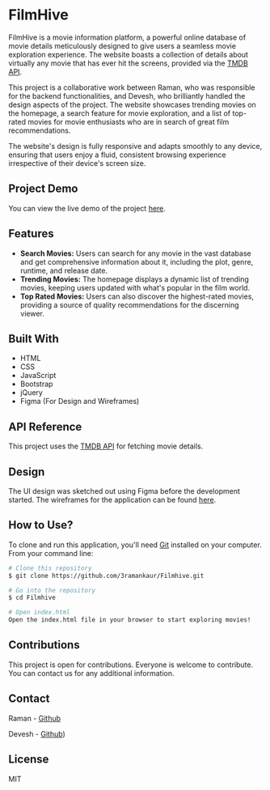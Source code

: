 # FilmHive

FilmHive is a movie information platform, a powerful online database of movie details meticulously designed to give users a seamless movie exploration experience. The website boasts a collection of details about virtually any movie that has ever hit the screens, provided via the [TMDB API](https://developer.themoviedb.org/docs).

This project is a collaborative work between Raman, who was responsible for the backend functionalities, and Devesh, who brilliantly handled the design aspects of the project. The website showcases trending movies on the homepage, a search feature for movie exploration, and a list of top-rated movies for movie enthusiasts who are in search of great film recommendations.

The website's design is fully responsive and adapts smoothly to any device, ensuring that users enjoy a fluid, consistent browsing experience irrespective of their device's screen size.

## Project Demo
You can view the live demo of the project [here](https://3ramankaur.github.io/Filmhive/).

## Features
- **Search Movies:** Users can search for any movie in the vast database and get comprehensive information about it, including the plot, genre, runtime, and release date.
- **Trending Movies:** The homepage displays a dynamic list of trending movies, keeping users updated with what's popular in the film world.
- **Top Rated Movies:** Users can also discover the highest-rated movies, providing a source of quality recommendations for the discerning viewer.

## Built With
- HTML
- CSS
- JavaScript
- Bootstrap
- jQuery
- Figma (For Design and Wireframes)

## API Reference
This project uses the [TMDB API](https://developer.themoviedb.org/docs) for fetching movie details.

## Design
The UI design was sketched out using Figma before the development started. The wireframes for the application can be found [here](https://github.com/3Ramankaur/Filmhive/tree/main/Wireframes).

## How to Use?
To clone and run this application, you'll need [Git](https://git-scm.com) installed on your computer. From your command line:

```bash
# Clone this repository
$ git clone https://github.com/3ramankaur/Filmhive.git

# Go into the repository
$ cd Filmhive

# Open index.html
Open the index.html file in your browser to start exploring movies!
```

## Contributions
This project is open for contributions. Everyone is welcome to contribute. You can contact us for any additional information.

## Contact
Raman - [Github](https://github.com/3ramankaur)

Devesh - [Github](https://github.com/khatterd))

## License
MIT
